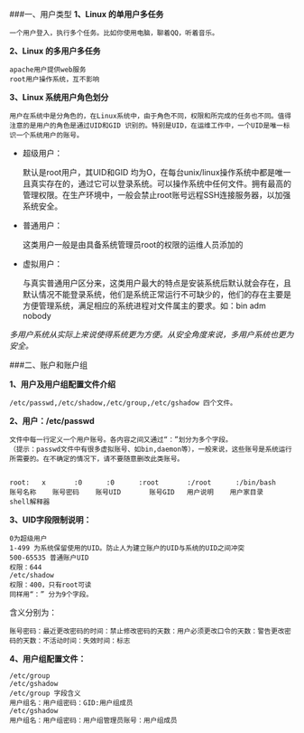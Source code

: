 ###一、用户类型
**1、Linux 的单用户多任务**

	一个用户登入，执行多个任务。比如你使用电脑，聊着QQ，听着音乐。


**2、Linux 的多用户多任务**
	
	apache用户提供web服务
	root用户操作系统，互不影响
	
**3、Linux 系统用户角色划分**
	
	用户在系统中是分角色的，在Linux系统中，由于角色不同，权限和所完成的任务也不同。值得注意的是用户的角色是通过UID和GID 识别的。特别是UID，在运维工作中，一个UID是唯一标识一个系统用户的账号。

			
- 超级用户：

	默认是root用户，其UID和GID 均为O，在每台unix/linux操作系统中都是唯一且真实存在的，通过它可以登录系统。可以操作系统中任何文件。拥有最高的管理权限。在生产环境中，一般会禁止root账号远程SSH连接服务器，以加强系统安全。


- 普通用户：

	这类用户一般是由具备系统管理员root的权限的运维人员添加的

- 虚拟用户：

	与真实普通用户区分来，这类用户最大的特点是安装系统后默认就会存在，且默认情况不能登录系统，他们是系统正常运行不可缺少的，他们的存在主要是方便管理系统，满足相应的系统进程对文件属主的要求。如：bin adm nobody

_多用户系统从实际上来说使得系统更为方便。从安全角度来说，多用户系统也更为安全。_




###二、账户和账户组



**1、用户及用户组配置文件介绍**
		
	/etc/passwd,/etc/shadow,/etc/group,/etc/gshadow 四个文件。

**2、用户：/etc/passwd**

	文件中每一行定义一个用户账号。各内容之间又通过“：”划分为多个字段。
	（提示：passwd文件中有很多虚拟账号、如bin,daemon等），一般来说，这些账号是系统运行所需要的。在不确定的情况下，请不要随意删改此类账号。


	root:	x		:0		:0		:root		:/root		:/bin/bash
	账号名称	账号密码 	账号UID		账号GID 	用户说明	用户家目录	shell解释器


**3、UID字段限制说明：** 

	0为超级用户
	1-499 为系统保留使用的UID。防止人为建立账户的UID与系统的UID之间冲突
	500-65535 普通账户UID
	权限：644
	/etc/shadow
	权限：400，只有root可读
	同样用“：” 分为9个字段。
含义分别为：

	账号密码：最近更改密码的时间：禁止修改密码的天数：用户必须更改口令的天数：警告更改密码的天数：不活动时间：失效时间：标志

**4、用户组配置文件：**

	/etc/group
	/etc/gshadow
	/etc/group 字段含义
	用户组名：用户组密码：GID:用户组成员
	/etc/gshadow
	用户组名：用户组密码：用户组管理员账号：用户组成员
